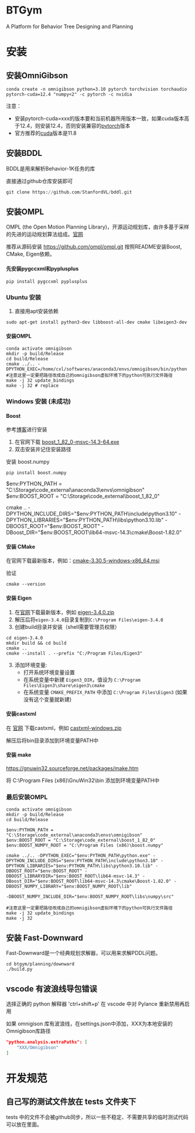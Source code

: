 # BTGym
A Platform for Behavior Tree Designing and Planning

# 安装


## 安装OmniGibson

```shell
conda create -n omnigibson python=3.10 pytorch torchvision torchaudio pytorch-cuda=12.4 "numpy<2" -c pytorch -c nvidia
```
注意：
- 安装pytorch-cuda=xxx的版本要和当前机器所用版本一致，如果cuda版本高于12.4，则安装12.4，否则安装兼容的[pytorch](https://pytorch.org/get-started/locally/)版本
- 官方推荐的[cuda](https://developer.nvidia.com/cuda-11-8-0-download-archive?target_os=Linux&target_arch=x86_64&Distribution=Ubuntu&target_version=22.04&target_type=runfile_local)版本是11.8

## 安装BDDL
BDDL是用来解析Behavior-1K任务的库

直接通过github仓库安装即可
```python
git clone https://github.com/StanfordVL/bddl.git
```

## 安装OMPL
OMPL (the Open Motion Planning Library)，开源运动规划库，由许多基于采样的先进的运动规划算法组成。[官网](https://ompl.kavrakilab.org/download.html)

推荐从源码安装 https://github.com/ompl/ompl.git
按照README安装Boost, CMake, Eigen依赖。

#### 先安装pygccxml和pyplusplus
```
pip install pygccxml pyplusplus
```


### Ubuntu 安装

1. 直接用apt安装依赖
```shell
sudo apt-get install python3-dev libboost-all-dev cmake libeigen3-dev
```


#### 安装OMPL
```
conda activate omnigibson
mkdir -p build/Release
cd build/Release
cmake ../.. -DPYTHON_EXEC=/home/cxl/softwares/anaconda3/envs/omnigibson/bin/python #注意这里一定要把路径改成自己的omnigibson虚拟环境下的python可执行文件路径
make -j 32 update_bindings
make -j 32 # replace
```




### Windows 安装 (未成功)

#### Boost

参考[博客](https://blog.csdn.net/qq_38967414/article/details/129347708?spm=1001.2101.3001.6661.1&utm_medium=distribute.pc_relevant_t0.none-task-blog-2%7Edefault%7EBlogCommendFromBaidu%7ERate-1-129347708-blog-141728930.235%5Ev43%5Epc_blog_bottom_relevance_base3&depth_1-utm_source=distribute.pc_relevant_t0.none-task-blog-2%7Edefault%7EBlogCommendFromBaidu%7ERate-1-129347708-blog-141728930.235%5Ev43%5Epc_blog_bottom_relevance_base3&utm_relevant_index=1)进行安装

1. 在官网下载 [boost_1_82_0-msvc-14.3-64.exe](https://sourceforge.net/projects/boost/files/boost-binaries/1.82.0/boost_1_82_0-msvc-14.3-64.exe/download)
2. 双击安装并记住安装路径

安装 boost.numpy
```
pip install boost.numpy
```

$env:PYTHON_PATH = "C:\Storage\code_external\anaconda3\envs\omnigibson"
$env:BOOST_ROOT = "C:\Storage\code_external\boost_1_82_0"

cmake .. -DPYTHON_INCLUDE_DIRS="$env:PYTHON_PATH\include\python3.10" -DPYTHON_LIBRARIES="$env:PYTHON_PATH\libs\python3.10.lib" -DBOOST_ROOT="$env:BOOST_ROOT" -DBoost_DIR="$env:BOOST_ROOT\lib64-msvc-14.3\cmake\Boost-1.82.0"





#### 安装 CMake
在官网下载最新版本，例如：[cmake-3.30.5-windows-x86_64.msi](https://github.com/Kitware/CMake/releases/download/v3.30.5/cmake-3.30.5-windows-x86_64.msi)

验证
```
cmake --version
```


#### 安装 Eigen
1. 在[官网](https://eigen.tuxfamily.org)下载最新版本，例如 [eigen-3.4.0.zip](https://gitlab.com/libeigen/eigen/-/archive/3.4.0/eigen-3.4.0.zip)
2. 解压后将`eigen-3.4.0`目录复制到`C:\Program Files\eigen-3.4.0`
3. 创建build目录并安装（shell需要管理员权限）
```shell
cd eigen-3.4.0
mkdir build && cd build
cmake ..
cmake --install . --prefix "C:/Program Files/Eigen3"
```
3. 添加环境变量:
   - 打开系统环境变量设置
   - 在系统变量中新建 `Eigen3_DIR`，值设为 `C:\Program Files\Eigen3\share\eigen3\cmake`
   - 在系统变量 `CMAKE_PREFIX_PATH` 中添加 `C:\Program Files\Eigen3` (如果没有这个变量就新建)

#### 安装castxml
在 [官网](https://data.kitware.com/#collection/57b5c9e58d777f126827f5a1/folder/57b5de948d777f10f2696370) 下载castxml，例如 [castxml-windows.zip](https://data.kitware.com/api/v1/file/5e8b73e82660cbefba9440a2/download)

解压后将bin目录添加到环境变量PATH中



#### 安装 make
https://gnuwin32.sourceforge.net/packages/make.htm

将 C:\Program Files (x86)\GnuWin32\bin 添加到环境变量PATH中


### 最后安装OMPL


```
conda activate omnigibson
mkdir -p build/Release
cd build/Release

$env:PYTHON_PATH = "C:\Storage\code_external\anaconda3\envs\omnigibson"
$env:BOOST_ROOT = "C:\Storage\code_external\boost_1_82_0"
$env:BOOST_NUMPY_ROOT = "C:\Program Files (x86)\boost.numpy"

cmake ../.. -DPYTHON_EXEC="$env:PYTHON_PATH\python.exe" -DPYTHON_INCLUDE_DIRS="$env:PYTHON_PATH\include\python3.10" -DPYTHON_LIBRARIES="$env:PYTHON_PATH\libs\python3.10.lib" -DBOOST_ROOT="$env:BOOST_ROOT" -DBOOST_LIBRARYDIR="$env:BOOST_ROOT\lib64-msvc-14.3" -DBoost_DIR="$env:BOOST_ROOT\lib64-msvc-14.3\cmake\Boost-1.82.0" -DBOOST_NUMPY_LIBRARY="$env:BOOST_NUMPY_ROOT\lib"

-DBOOST_NUMPY_INCLUDE_DIR="$env:BOOST_NUMPY_ROOT\libs\numpy\src" 

#注意这里一定要把路径改成自己的omnigibson虚拟环境下的python可执行文件路径
make -j 32 update_bindings
make -j 32 
```




## 安装 Fast-Downward

Fast-Downward是一个经典规划求解器，可以用来求解PDDL问题。

```shell
cd btgym/planning/downward
./build.py
```



## vscode 有波浪线导包错误
选择正确的 python 解释器 'ctrl+shift+p'
在 vscode 中对 Pylance 重新禁用再启用

如果 omnigison 库有波浪线，在settings.json中添加，XXX为本地安装的Omnigibson库路径
```json
"python.analysis.extraPaths": [
    "XXX/Omnigibson"
]
```



# 开发规范

## 自己写的测试文件放在 tests 文件夹下

tests 中的文件不会被github同步，所以一些不稳定、不需要共享的临时测试代码可以放在里面。
